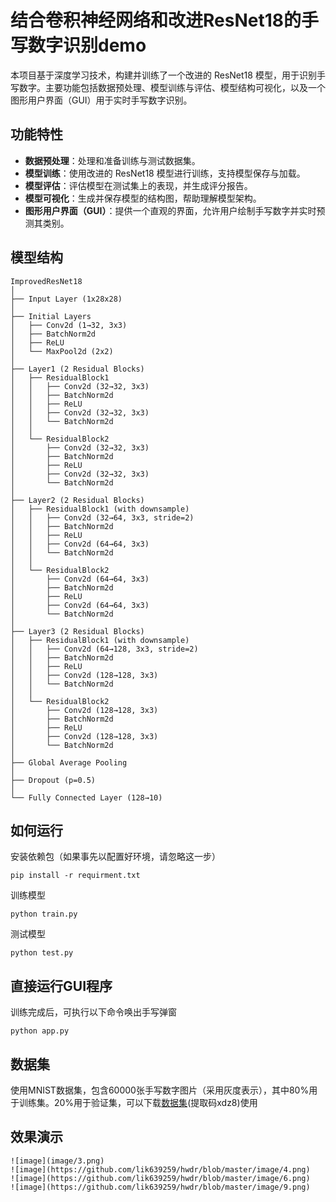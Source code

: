 # 结合卷积神经网络和改进ResNet18的手写数字识别demo

本项目基于深度学习技术，构建并训练了一个改进的 ResNet18 模型，用于识别手写数字。主要功能包括数据预处理、模型训练与评估、模型结构可视化，以及一个图形用户界面（GUI）用于实时手写数字识别。

## 功能特性
- **数据预处理**：处理和准备训练与测试数据集。
- **模型训练**：使用改进的 ResNet18 模型进行训练，支持模型保存与加载。
- **模型评估**：评估模型在测试集上的表现，并生成评分报告。
- **模型可视化**：生成并保存模型的结构图，帮助理解模型架构。
- **图形用户界面（GUI）**：提供一个直观的界面，允许用户绘制手写数字并实时预测其类别。

## 模型结构
`````````
ImprovedResNet18
│
├── Input Layer (1x28x28)
│
├── Initial Layers
│   ├── Conv2d (1→32, 3x3)
│   ├── BatchNorm2d
│   ├── ReLU
│   └── MaxPool2d (2x2)
│
├── Layer1 (2 Residual Blocks)
│   ├── ResidualBlock1
│   │   ├── Conv2d (32→32, 3x3)
│   │   ├── BatchNorm2d
│   │   ├── ReLU
│   │   ├── Conv2d (32→32, 3x3)
│   │   └── BatchNorm2d
│   │
│   └── ResidualBlock2
│       ├── Conv2d (32→32, 3x3)
│       ├── BatchNorm2d
│       ├── ReLU
│       ├── Conv2d (32→32, 3x3)
│       └── BatchNorm2d
│
├── Layer2 (2 Residual Blocks)
│   ├── ResidualBlock1 (with downsample)
│   │   ├── Conv2d (32→64, 3x3, stride=2)
│   │   ├── BatchNorm2d
│   │   ├── ReLU
│   │   ├── Conv2d (64→64, 3x3)
│   │   └── BatchNorm2d
│   │
│   └── ResidualBlock2
│       ├── Conv2d (64→64, 3x3)
│       ├── BatchNorm2d
│       ├── ReLU
│       ├── Conv2d (64→64, 3x3)
│       └── BatchNorm2d
│
├── Layer3 (2 Residual Blocks)
│   ├── ResidualBlock1 (with downsample)
│   │   ├── Conv2d (64→128, 3x3, stride=2)
│   │   ├── BatchNorm2d
│   │   ├── ReLU
│   │   ├── Conv2d (128→128, 3x3)
│   │   └── BatchNorm2d
│   │
│   └── ResidualBlock2
│       ├── Conv2d (128→128, 3x3)
│       ├── BatchNorm2d
│       ├── ReLU
│       ├── Conv2d (128→128, 3x3)
│       └── BatchNorm2d
│
├── Global Average Pooling
│
├── Dropout (p=0.5)
│
└── Fully Connected Layer (128→10)
`````````

## 如何运行
安装依赖包（如果事先以配置好环境，请忽略这一步）
`````````
pip install -r requirment.txt
`````````
训练模型
````````
python train.py
````````
测试模型
````````
python test.py
````````

## 直接运行GUI程序
训练完成后，可执行以下命令唤出手写弹窗
`````````
python app.py
`````````

## 数据集
使用MNIST数据集，包含60000张手写数字图片（采用灰度表示），其中80%用于训练集。20%用于验证集，可以下载[数据集](https://pan.baidu.com/s/1jAP1myo4ItWvo7av5t7OLQ)(提取码xdz8)使用

## 效果演示
```````````
![image](image/3.png)
![image](https://github.com/lik639259/hwdr/blob/master/image/4.png)
![image](https://github.com/lik639259/hwdr/blob/master/image/6.png)
![image](https://github.com/lik639259/hwdr/blob/master/image/9.png)
```````````



  
